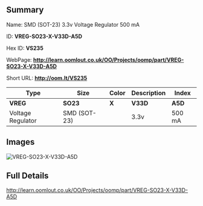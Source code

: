 

## Summary
 
Name: SMD (SOT-23) 3.3v Voltage Regulator 500 mA

ID: __VREG-SO23-X-V33D-A5D__

Hex ID: __VS235__

WebPage: __http://learn.oomlout.co.uk/OO/Projects/oomp/part/VREG-SO23-X-V33D-A5D__

Short URL: __http://oom.lt/VS235__


| Type   | Size   | Color   | Description   | Index   |    
| ----- | ------   | ------   | -----   | ----   |    
| __VREG__   					| __SO23__   					| __X__    						| __V33D__    					| __A5D__ |    
| Voltage Regulator		| SMD (SOT-23)	| 		| 3.3v	| 500 mA	|

## Images
![VREG-SO23-X-V33D-A5D](http://oomlout.com/oomp-gen/parts/VREG-SO23-X-V33D-A5D/VREG-SO23-X-V33D-A5D_420.jpg)

## Full Details

 http://learn.oomlout.co.uk/OO/Projects/oomp/part/VREG-SO23-X-V33D-A5D

